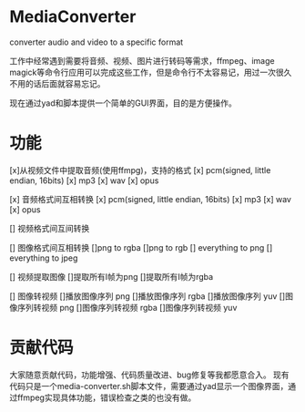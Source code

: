 # MediaConverter
converter audio and video to a specific format

工作中经常遇到需要将音频、视频、图片进行转码等需求，ffmpeg、image magick等命令行应用可以完成这些工作，但是命令行不太容易记，用过一次很久不用的话后面就容易忘记。

现在通过yad和脚本提供一个简单的GUI界面，目的是方便操作。

# 功能

[x]从视频文件中提取音频(使用ffmpg)，支持的格式
  [x] pcm(signed, little endian, 16bits)
  [x] mp3
  [x] wav
  [x] opus

[x] 音频格式间互相转换
  [x] pcm(signed, little endian, 16bits)
  [x] mp3
  [x] wav
  [x] opus
  
[] 视频格式间互间转换

[] 图像格式间互相转换
  []png to rgba
  []png to rgb
  [] everything to png
  [] everything to jpeg
  
[] 视频提取图像
  []提取所有I帧为png
  []提取所有I帧为rgba
  
[] 图像转视频
  []播放图像序列 png
  []播放图像序列 rgba
  []播放图像序列 yuv
  []图像序列转视频 png
  []图像序列转视频 rgba
  []图像序列转视频 yuv

# 贡献代码

大家随意贡献代码，功能增强、代码质量改进、bug修复等我都愿意合入。
现有代码只是一个media-converter.sh脚本文件，需要通过yad显示一个图像界面，通过ffmpeg实现具体功能，错误检查之类的也没有做。
